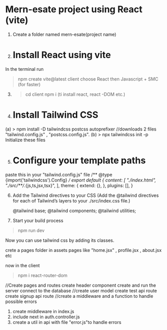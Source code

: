 # Mern-esate project using React (vite)
1. Create a folder named mern-esate(project name)
2. # Install React using vite
 In the terminal run 
> npm create vite@latest client
choose 
React
then
Javascript + SMC (for faster)
3. >cd client
   >npm i (ti install react, react -DOM etc.)

4. # Install Tailwind CSS 
  (a) > npm install -D tailwindcss postcss autoprefixer
  //downloads 2 files "tailwind.config.js" , "postcss.config.js".
  (b) > npx tailwindcss init -p
  Initialize these files

5. # Configure your template paths
  paste this in your "tailwind.config.js" file
/** @type {import('tailwindcss').Config} */
    export default {
    content: [
        "./index.html",
        "./src/**/*.{js,ts,jsx,tsx}",
    ],
    theme: {
        extend: {},
    },
    plugins: [],
    }

6. Add the Tailwind directives to your CSS
  (Add the @tailwind directives for each of Tailwind’s layers to your ./src/index.css file.)

    @tailwind base;
    @tailwind components;
    @tailwind utilities;

7. Start your build process
 > npm run dev    

 Now you can use tailwind css by adding its classes.

 crete a pages folder in assets
 pages like "home.jsx" , profile.jsx , about.jsx etc

 now in the client
  >npm i react-router-dom


//Create pages and routes
create header component
create and run the server
connect to the database
//create user model
create test api route
create signup api route
//create a middleware and a function to handle possible errors
1. create middleware in index.js
2. include next in auth.controller.js
3. create a util in api with file "error.js"to handle errors
